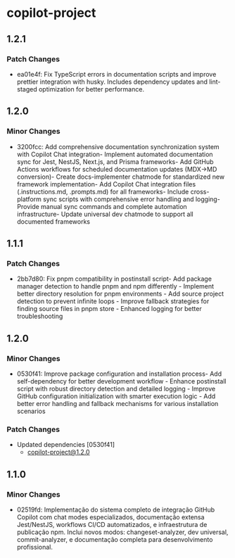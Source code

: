 # copilot-project

## 1.2.1

### Patch Changes

- ea01e4f: Fix TypeScript errors in documentation scripts and improve prettier integration with husky. Includes dependency updates and lint-staged optimization for better performance.

## 1.2.0

### Minor Changes

- 3200fcc: Add comprehensive documentation synchronization system with Copilot Chat integration- Implement automated documentation sync for Jest, NestJS, Next.js, and Prisma frameworks- Add GitHub Actions workflows for scheduled documentation updates (MDX→MD conversion)- Create docs-implementer chatmode for standardized new framework implementation- Add Copilot Chat integration files (.instructions.md, .prompts.md) for all frameworks- Include cross-platform sync scripts with comprehensive error handling and logging- Provide manual sync commands and complete automation infrastructure- Update universal dev chatmode to support all documented frameworks

## 1.1.1

### Patch Changes

- 2bb7d80: Fix pnpm compatibility in postinstall script- Add package manager detection to handle pnpm and npm differently - Implement better directory resolution for pnpm environments - Add source project detection to prevent infinite loops - Improve fallback strategies for finding source files in pnpm store - Enhanced logging for better troubleshooting

## 1.2.0

### Minor Changes

- 0530f41: Improve package configuration and installation process- Add self-dependency for better development workflow - Enhance postinstall script with robust directory detection and detailed logging - Improve GitHub configuration initialization with smarter execution logic - Add better error handling and fallback mechanisms for various installation scenarios

### Patch Changes

- Updated dependencies [0530f41]
  - copilot-project@1.2.0

## 1.1.0

### Minor Changes

- 02519fd: Implementação do sistema completo de integração GitHub Copilot com chat modes especializados, documentação extensa Jest/NestJS, workflows CI/CD automatizados, e infraestrutura de publicação npm. Inclui novos modos: changeset-analyzer, dev universal, commit-analyzer, e documentação completa para desenvolvimento profissional.
